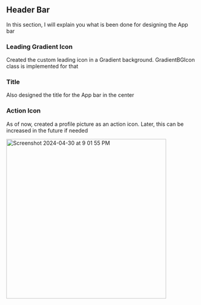 ## Header Bar

In this section, I will explain you what is been done for designing the App bar

### Leading Gradient Icon

Created the custom leading icon in a Gradient background. GradientBGIcon class is implemented for that

### Title

Also designed the title for the App bar in the center

### Action Icon

As of now, created a profile picture as an action icon. Later, this can be increased in the future if needed

<img width="422" alt="Screenshot 2024-04-30 at 9 01 55 PM" src="https://github.com/sarguru1981/Coffee_Xpress/assets/4471129/06c5758a-9156-4dfa-8b54-bcf8d4749de6">
